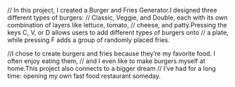 // In this project, I created a Burger and Fries Generator.I designed three different types of burgers:
// Classic, Veggie, and Double, each with its own combination of layers like lettuce, tomato, 
// cheese, and patty.Pressing the keys C, V, or D allows users to add different types of burgers onto
// a plate, while pressing F adds a group of randomly placed fries.

//I chose to create burgers and fries because they’re my favorite food. I often enjoy eating them, 
// and I even like to make burgers myself at home.This project also connects to a bigger dream 
// I’ve had for a long time: opening my own fast food restaurant someday.